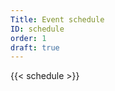 ```yaml
---
Title: Event schedule
ID: schedule
order: 1
draft: true
---
```


<div class="table-container schedule-table-container">
{{< schedule >}}
</div>
